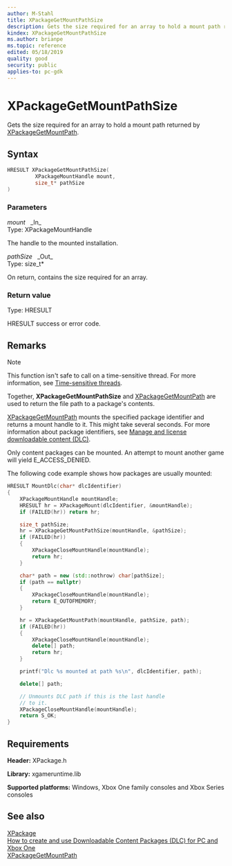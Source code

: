 ```yaml
---
author: M-Stahl
title: XPackageGetMountPathSize
description: Gets the size required for an array to hold a mount path returned by [XPackageGetMountPath](xpackagegetmountpath.md).
kindex: XPackageGetMountPathSize
ms.author: brianpe
ms.topic: reference
edited: 05/18/2019
quality: good
security: public
applies-to: pc-gdk
---
```


# XPackageGetMountPathSize  

Gets the size required for an array to hold a mount path returned by [XPackageGetMountPath](xpackagegetmountpath.md).  

## Syntax  
  
```cpp
HRESULT XPackageGetMountPathSize(  
         XPackageMountHandle mount,  
         size_t* pathSize  
)  
```  
  
### Parameters  
  
*mount* &nbsp;&nbsp;\_In\_  
Type: XPackageMountHandle  

  
The handle to the mounted installation.  


*pathSize* &nbsp;&nbsp;\_Out\_  
Type: size_t*  

  
On return, contains the size required for an array. 


  
### Return value  
Type: HRESULT  
  
HRESULT success or error code.    
  
## Remarks  
  > [!NOTE]
> This function isn't safe to call on a time-sensitive thread. For more information, see [Time-sensitive threads](../../../../system/overviews/time-sensitive-threads.md).  
  
Together, **XPackageGetMountPathSize** and [XPackageGetMountPath](xpackagegetmountpath.md) are used to return the file path to a package's contents. 

[XPackageGetMountPath](xpackagegetmountpath.md) mounts the specified package identifier and returns a mount handle to it. This might take several seconds. For more information about package identifiers, see [Manage and license downloadable content (DLC)](../../../../commerce/fundamentals/xstore-manage-and-license-optional-packages.md). 

Only content packages can be mounted. An attempt to mount another game will yield E_ACCESS_DENIED. 

The following code example shows how packages are usually mounted:  

```cpp
HRESULT MountDlc(char* dlcIdentifier)
{
    XPackageMountHandle mountHandle;
    HRESULT hr = XPackageMount(dlcIdentifier, &mountHandle);
    if (FAILED(hr)) return hr;

    size_t pathSize;
    hr = XPackageGetMountPathSize(mountHandle, &pathSize);
    if (FAILED(hr))
    {
        XPackageCloseMountHandle(mountHandle);
        return hr;
    }

    char* path = new (std::nothrow) char[pathSize];
    if (path == nullptr)
    {
        XPackageCloseMountHandle(mountHandle);
        return E_OUTOFMEMORY;
    }

    hr = XPackageGetMountPath(mountHandle, pathSize, path);
    if (FAILED(hr))
    {
        XPackageCloseMountHandle(mountHandle);
        delete[] path;
        return hr;
    }

    printf("Dlc %s mounted at path %s\n", dlcIdentifier, path);

    delete[] path;

    // Unmounts DLC path if this is the last handle
    // to it.
    XPackageCloseMountHandle(mountHandle);
    return S_OK;
}
```    

## Requirements  
  
**Header:** XPackage.h
  
**Library:** xgameruntime.lib  
  
**Supported platforms:** Windows, Xbox One family consoles and Xbox Series consoles  
  
## See also  
[XPackage](../xpackage_members.md)      
[How to create and use Downloadable Content Packages (DLC) for PC and Xbox One](../../../../packaging/packaging-downloadable-content-dlc.md)  
[XPackageGetMountPath](xpackagegetmountpath.md) 
  
  